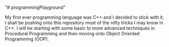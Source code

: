 "# programmingPlayground" 

My first ever programming language was C++ and I decided to stick with it, I shall be pushing onto this repository most of the nifty tricks I may know in C++. I will be starting with some basic to more advanced techniques in Procedural Programming and then moving onto Object Oriented Programming (OOP).
